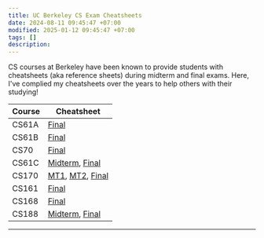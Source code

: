 ```yaml
---
title: UC Berkeley CS Exam Cheatsheets
date: 2024-08-11 09:45:47 +07:00
modified: 2025-01-12 09:45:47 +07:00
tags: []
description:
---
```


CS courses at Berkeley have been known to provide students with cheatsheets (aka reference sheets) during midterm and final exams. Here, I've complied my cheatsheets over the years to help others with their studying!

| Course | Cheatsheet                                                                                                                                                                                                                                                                        |
| ------ | --------------------------------------------------------------------------------------------------------------------------------------------------------------------------------------------------------------------------------------------------------------------------------- |
| CS61A  | [Final](https://drive.google.com/file/d/1FSmnyJ_BEqcA_GrPLPhhqoeyXQ7MA2vB/view?usp=sharing)                                                                                                                                                                                       |
| CS61B  | [Final](https://docs.google.com/document/d/1PMoL1xJ9xa6ywQQ8HCc1oxLf2TUCiCaKaatlKYv6RZw/edit)                                                                                                                                                                                     |
| CS70 | [Final](https://drive.google.com/file/d/1i8UCPDpPkVqZ61dr-Kk9qSJkFFzJytlE/view?usp=sharing)       |
| CS61C  | [Midterm](https://drive.google.com/file/d/1UEiiYnRjjuRYxYFCqV2xFWjPx8xcmkQr/view?usp=sharing), [Final](https://drive.google.com/file/d/1h142HbAIEN9_kd1p3INtqVoQFWUwRZxn/view?usp=sharing)                                                                                        |
| CS170  | [MT1](https://drive.google.com/file/d/1uEawsDbUen_H3qUNhwhVI3c5qt79LVnt/view?usp=sharing), [MT2](https://drive.google.com/file/d/1iOOiLFlow3axMgbJeUVHbdI1P2bKGt_l/view?usp=sharing), [Final](https://drive.google.com/file/d/145iJlWhVmtnxNbdDFTf-zN8t6GPfAu2u/view?usp=sharing) |
| CS161  | [Final](https://drive.google.com/file/d/1LztlX-FIc8lxuAa0ArS5OVFUfGmBeSuv/view?usp=sharing)                                                                                                                                                                            |
| CS168  | [Final](https://drive.google.com/file/d/1BUIbY5IBwZAszjBXYrPcBnPFYNXplNCj/view?usp=sharing)                                                                                                                                                                            |
| CS188  | [Midterm](https://drive.google.com/file/d/1DyPvOKgu1ogtaKckdCiN61dS6XXMjq03/view?usp=sharing), [Final](https://drive.google.com/file/d/15F2NaNz8c1RF4q_uOoXHd4urJuC3Pg4X/view?usp=sharing)                                                                  |

---
